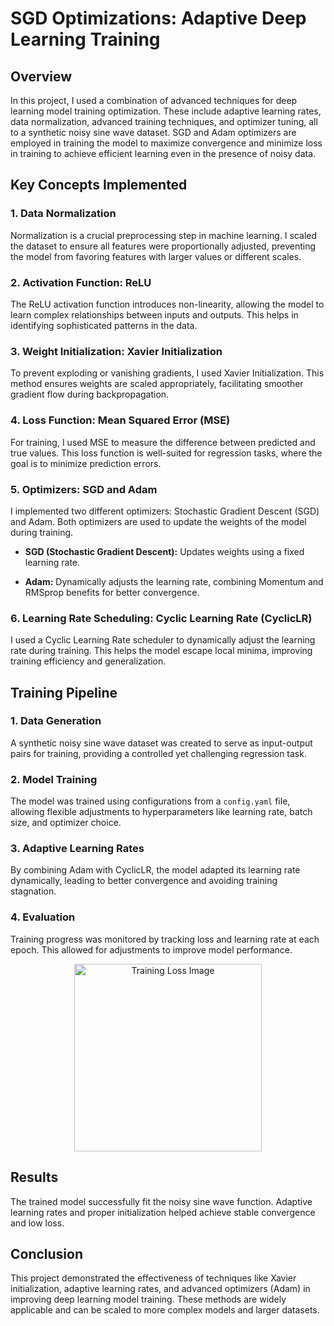 # SGD Optimizations: Adaptive Deep Learning Training

## Overview  
In this project, I used a combination of advanced techniques for deep learning model training optimization. These include adaptive learning rates, data normalization, advanced training techniques, and optimizer tuning, all to a synthetic noisy sine wave dataset. SGD and Adam optimizers are employed in training the model to maximize convergence and minimize loss in training to achieve efficient learning even in the presence of noisy data.

## Key Concepts Implemented  

### 1. Data Normalization  
Normalization is a crucial preprocessing step in machine learning. I scaled the dataset to ensure all features were proportionally adjusted, preventing the model from favoring features with larger values or different scales.

### 2. Activation Function: ReLU  
The ReLU activation function introduces non-linearity, allowing the model to learn complex relationships between inputs and outputs. This helps in identifying sophisticated patterns in the data.

### 3. Weight Initialization: Xavier Initialization  
To prevent exploding or vanishing gradients, I used Xavier Initialization. This method ensures weights are scaled appropriately, facilitating smoother gradient flow during backpropagation.

### 4. Loss Function: Mean Squared Error (MSE)  
For training, I used MSE to measure the difference between predicted and true values. This loss function is well-suited for regression tasks, where the goal is to minimize prediction errors.

### 5. Optimizers: SGD and Adam  
I implemented two different optimizers: Stochastic Gradient Descent (SGD) and Adam. Both optimizers are used to update the weights of the model during training.  

- **SGD (Stochastic Gradient Descent):** Updates weights using a fixed learning rate.

- **Adam:** Dynamically adjusts the learning rate, combining Momentum and RMSprop benefits for better convergence. 

### 6. Learning Rate Scheduling: Cyclic Learning Rate (CyclicLR)  
I used a Cyclic Learning Rate scheduler to dynamically adjust the learning rate during training. This helps the model escape local minima, improving training efficiency and generalization. 

## Training Pipeline  

### 1. Data Generation  
A synthetic noisy sine wave dataset was created to serve as input-output pairs for training, providing a controlled yet challenging regression task.

### 2. Model Training  
The model was trained using configurations from a `config.yaml` file, allowing flexible adjustments to hyperparameters like learning rate, batch size, and optimizer choice. 

### 3. Adaptive Learning Rates  
By combining Adam with CyclicLR, the model adapted its learning rate dynamically, leading to better convergence and avoiding training stagnation.

### 4. Evaluation  
Training progress was monitored by tracking loss and learning rate at each epoch. This allowed for adjustments to improve model performance.  
<p align="center">
  <img src="(https://github.com/ranzeet013/SGD-Optimizations/blob/main/results/loss_curve.png)" alt="Training Loss Image" width="300" />
</p>

## Results  
The trained model successfully fit the noisy sine wave function. Adaptive learning rates and proper initialization helped achieve stable convergence and low loss. 
## Conclusion  
This project demonstrated the effectiveness of techniques like Xavier initialization, adaptive learning rates, and advanced optimizers (Adam) in improving deep learning model training. These methods are widely applicable and can be scaled to more complex models and larger datasets.

